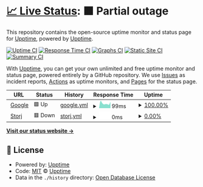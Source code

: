 # [📈 Live Status](https://demo.upptime.js.org): <!--live status--> **🟧 Partial outage**

This repository contains the open-source uptime monitor and status page for [Upptime](https://upptime.js.org), powered by [Upptime](https://github.com/upptime/upptime).

[![Uptime CI](https://github.com/080Andres080/upptime/workflows/Uptime%20CI/badge.svg)](https://github.com/080Andres080/upptime/actions?query=workflow%3A%22Uptime+CI%22)
[![Response Time CI](https://github.com/080Andres080/upptime/workflows/Response%20Time%20CI/badge.svg)](https://github.com/080Andres080/upptime/actions?query=workflow%3A%22Response+Time+CI%22)
[![Graphs CI](https://github.com/080Andres080/upptime/workflows/Graphs%20CI/badge.svg)](https://github.com/080Andres080/upptime/actions?query=workflow%3A%22Graphs+CI%22)
[![Static Site CI](https://github.com/080Andres080/upptime/workflows/Static%20Site%20CI/badge.svg)](https://github.com/080Andres080/upptime/actions?query=workflow%3A%22Static+Site+CI%22)
[![Summary CI](https://github.com/080Andres080/upptime/workflows/Summary%20CI/badge.svg)](https://github.com/080Andres080/upptime/actions?query=workflow%3A%22Summary+CI%22)

With [Upptime](https://upptime.js.org), you can get your own unlimited and free uptime monitor and status page, powered entirely by a GitHub repository. We use [Issues](https://github.com/upptime/upptime/issues) as incident reports, [Actions](https://github.com/080Andres080/upptime/actions) as uptime monitors, and [Pages](https://demo.upptime.js.org) for the status page.

<!--start: status pages-->
<!-- This summary is generated by Upptime (https://github.com/upptime/upptime) -->
<!-- Do not edit this manually, your changes will be overwritten -->
<!-- prettier-ignore -->
| URL | Status | History | Response Time | Uptime |
| --- | ------ | ------- | ------------- | ------ |
| <img alt="" src="https://icons.duckduckgo.com/ip3/www.google.com.ico" height="13"> [Google](https://www.google.com) | 🟩 Up | [google.yml](https://github.com/080Andres080/upptime/commits/HEAD/history/google.yml) | <details><summary><img alt="Response time graph" src="./graphs/google/response-time-week.png" height="20"> 99ms</summary><br><a href="https://demo.upptime.js.org/history/google"><img alt="Response time 112" src="https://img.shields.io/endpoint?url=https%3A%2F%2Fraw.githubusercontent.com%2F080Andres080%2Fupptime%2FHEAD%2Fapi%2Fgoogle%2Fresponse-time.json"></a><br><a href="https://demo.upptime.js.org/history/google"><img alt="24-hour response time 131" src="https://img.shields.io/endpoint?url=https%3A%2F%2Fraw.githubusercontent.com%2F080Andres080%2Fupptime%2FHEAD%2Fapi%2Fgoogle%2Fresponse-time-day.json"></a><br><a href="https://demo.upptime.js.org/history/google"><img alt="7-day response time 99" src="https://img.shields.io/endpoint?url=https%3A%2F%2Fraw.githubusercontent.com%2F080Andres080%2Fupptime%2FHEAD%2Fapi%2Fgoogle%2Fresponse-time-week.json"></a><br><a href="https://demo.upptime.js.org/history/google"><img alt="30-day response time 97" src="https://img.shields.io/endpoint?url=https%3A%2F%2Fraw.githubusercontent.com%2F080Andres080%2Fupptime%2FHEAD%2Fapi%2Fgoogle%2Fresponse-time-month.json"></a><br><a href="https://demo.upptime.js.org/history/google"><img alt="1-year response time 110" src="https://img.shields.io/endpoint?url=https%3A%2F%2Fraw.githubusercontent.com%2F080Andres080%2Fupptime%2FHEAD%2Fapi%2Fgoogle%2Fresponse-time-year.json"></a></details> | <details><summary><a href="https://demo.upptime.js.org/history/google">100.00%</a></summary><a href="https://demo.upptime.js.org/history/google"><img alt="All-time uptime 100.00%" src="https://img.shields.io/endpoint?url=https%3A%2F%2Fraw.githubusercontent.com%2F080Andres080%2Fupptime%2FHEAD%2Fapi%2Fgoogle%2Fuptime.json"></a><br><a href="https://demo.upptime.js.org/history/google"><img alt="24-hour uptime 100.00%" src="https://img.shields.io/endpoint?url=https%3A%2F%2Fraw.githubusercontent.com%2F080Andres080%2Fupptime%2FHEAD%2Fapi%2Fgoogle%2Fuptime-day.json"></a><br><a href="https://demo.upptime.js.org/history/google"><img alt="7-day uptime 100.00%" src="https://img.shields.io/endpoint?url=https%3A%2F%2Fraw.githubusercontent.com%2F080Andres080%2Fupptime%2FHEAD%2Fapi%2Fgoogle%2Fuptime-week.json"></a><br><a href="https://demo.upptime.js.org/history/google"><img alt="30-day uptime 100.00%" src="https://img.shields.io/endpoint?url=https%3A%2F%2Fraw.githubusercontent.com%2F080Andres080%2Fupptime%2FHEAD%2Fapi%2Fgoogle%2Fuptime-month.json"></a><br><a href="https://demo.upptime.js.org/history/google"><img alt="1-year uptime 100.00%" src="https://img.shields.io/endpoint?url=https%3A%2F%2Fraw.githubusercontent.com%2F080Andres080%2Fupptime%2FHEAD%2Fapi%2Fgoogle%2Fuptime-year.json"></a></details>
| <img alt="" src="https://icons.duckduckgo.com/ip3/null.ico" height="13"> [Storj](casa.elcriado.es) | 🟥 Down | [storj.yml](https://github.com/080Andres080/upptime/commits/HEAD/history/storj.yml) | <details><summary><img alt="Response time graph" src="./graphs/storj/response-time-week.png" height="20"> 0ms</summary><br><a href="https://demo.upptime.js.org/history/storj"><img alt="Response time 127" src="https://img.shields.io/endpoint?url=https%3A%2F%2Fraw.githubusercontent.com%2F080Andres080%2Fupptime%2FHEAD%2Fapi%2Fstorj%2Fresponse-time.json"></a><br><a href="https://demo.upptime.js.org/history/storj"><img alt="24-hour response time 0" src="https://img.shields.io/endpoint?url=https%3A%2F%2Fraw.githubusercontent.com%2F080Andres080%2Fupptime%2FHEAD%2Fapi%2Fstorj%2Fresponse-time-day.json"></a><br><a href="https://demo.upptime.js.org/history/storj"><img alt="7-day response time 0" src="https://img.shields.io/endpoint?url=https%3A%2F%2Fraw.githubusercontent.com%2F080Andres080%2Fupptime%2FHEAD%2Fapi%2Fstorj%2Fresponse-time-week.json"></a><br><a href="https://demo.upptime.js.org/history/storj"><img alt="30-day response time 136" src="https://img.shields.io/endpoint?url=https%3A%2F%2Fraw.githubusercontent.com%2F080Andres080%2Fupptime%2FHEAD%2Fapi%2Fstorj%2Fresponse-time-month.json"></a><br><a href="https://demo.upptime.js.org/history/storj"><img alt="1-year response time 126" src="https://img.shields.io/endpoint?url=https%3A%2F%2Fraw.githubusercontent.com%2F080Andres080%2Fupptime%2FHEAD%2Fapi%2Fstorj%2Fresponse-time-year.json"></a></details> | <details><summary><a href="https://demo.upptime.js.org/history/storj">0.00%</a></summary><a href="https://demo.upptime.js.org/history/storj"><img alt="All-time uptime 60.93%" src="https://img.shields.io/endpoint?url=https%3A%2F%2Fraw.githubusercontent.com%2F080Andres080%2Fupptime%2FHEAD%2Fapi%2Fstorj%2Fuptime.json"></a><br><a href="https://demo.upptime.js.org/history/storj"><img alt="24-hour uptime 0.00%" src="https://img.shields.io/endpoint?url=https%3A%2F%2Fraw.githubusercontent.com%2F080Andres080%2Fupptime%2FHEAD%2Fapi%2Fstorj%2Fuptime-day.json"></a><br><a href="https://demo.upptime.js.org/history/storj"><img alt="7-day uptime 0.00%" src="https://img.shields.io/endpoint?url=https%3A%2F%2Fraw.githubusercontent.com%2F080Andres080%2Fupptime%2FHEAD%2Fapi%2Fstorj%2Fuptime-week.json"></a><br><a href="https://demo.upptime.js.org/history/storj"><img alt="30-day uptime 23.74%" src="https://img.shields.io/endpoint?url=https%3A%2F%2Fraw.githubusercontent.com%2F080Andres080%2Fupptime%2FHEAD%2Fapi%2Fstorj%2Fuptime-month.json"></a><br><a href="https://demo.upptime.js.org/history/storj"><img alt="1-year uptime 67.51%" src="https://img.shields.io/endpoint?url=https%3A%2F%2Fraw.githubusercontent.com%2F080Andres080%2Fupptime%2FHEAD%2Fapi%2Fstorj%2Fuptime-year.json"></a></details>

<!--end: status pages-->

[**Visit our status website →**](https://demo.upptime.js.org)

## 📄 License

- Powered by: [Upptime](https://github.com/upptime/upptime)
- Code: [MIT](./LICENSE) © [Upptime](https://upptime.js.org)
- Data in the `./history` directory: [Open Database License](https://opendatacommons.org/licenses/odbl/1-0/)
